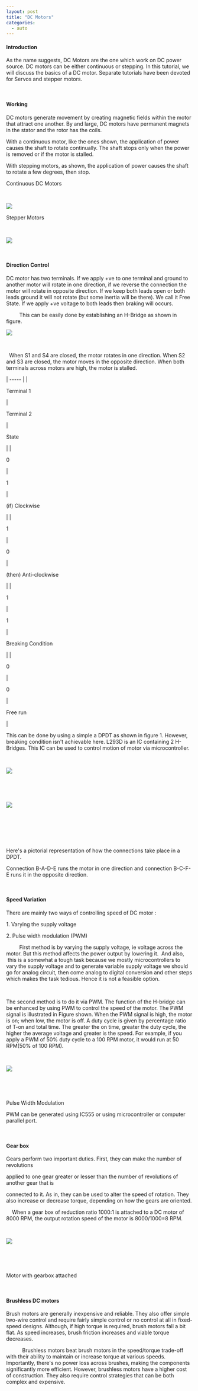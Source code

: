 ```yaml
---
layout: post
title: "DC Motors"
categories:
  - auto
---
```


#### Introduction

As the name suggests, DC Motors are the one which work on DC power source. DC motors can be either continuous or stepping. In this tutorial, we will discuss the basics of a DC motor. Separate tutorials have been devoted for Servos and stepper motors.

 

#### Working

DC motors generate movement by creating magnetic fields within the motor that attract one another. By and large, DC motors have permanent magnets in the stator and the rotor has the coils.

With a continuous motor, like the ones shown, the application of power causes the shaft to rotate continually. The shaft stops only when the power is removed or if the motor is stalled.

With stepping motors, as shown, the application of power causes the shaft to rotate a few degrees, then stop.

Continuous DC Motors

 

![][1]

Stepper Motors

 

![][2]

 

#### Direction Control

DC motor has two terminals. If we apply +ve to one terminal and ground to another motor will rotate in one direction, if we reverse the connection the motor will rotate in opposite direction. If we keep both leads open or both leads ground it will not rotate (but some inertia will be there). We call it Free State. If we apply +ve voltage to both leads then braking will occurs.

         This can be easily done by establishing an H-Bridge as shown in figure.

![][3]

 

  When S1 and S4 are closed, the motor rotates in one direction. When S2 and S3 are closed, the motor moves in the opposite direction. When both terminals across motors are high, the motor is stalled.

  

| ----- |
|

Terminal 1

 |

Terminal 2

 |

State

 |
|

0

 |

1

 |

(if) Clockwise

 |
|

1

 |

0

 |

(then) Anti-clockwise

 |
|

1

 |

1

 |

Breaking Condition

 |
|

0

 |

0

 |

Free run

 |

This can be done by using a simple a DPDT as shown in figure 1. However, breaking condition isn't achievable here. L293D is an IC containing 2 H-Bridges. This IC can be used to control motion of motor via microcontroller.

 

![][4]

 

 

![][5]

 

 

 

Here's a pictorial representation of how the connections take place in a DPDT.

Connection B-A-D-E runs the motor in one direction and connection B-C-F-E runs it in the opposite direction.

 

#### Speed Variation

There are mainly two ways of controlling speed of DC motor :

1\. Varying the supply voltage

2\. Pulse width modulation (PWM)

         First method is by varying the supply voltage, ie voltage across the motor. But this method affects the power output by lowering it.  And also,  this is a somewhat a tough task because we mostly microcontrollers to vary the supply voltage and to generate variable supply voltage we should go for analog circuit, then come analog to digital conversion and other steps which makes the task tedious. Hence it is not a feasible option.

        

The second method is to do it via PWM. The function of the H-bridge can be enhanced by using PWM to control the speed of the motor. The PWM signal is illustrated in Figure shown. When the PWM signal is high, the motor is on; when low, the motor is off. A duty cycle is given by percentage ratio of T-on and total time. The greater the on time, greater the duty cycle, the higher the average voltage and greater is the speed. For example, if you apply a PWM of 50% duty cycle to a 100 RPM motor, it would run at 50 RPM(50% of 100 RPM).

 

![][6]

 

 

Pulse Width Modulation

PWM can be generated using IC555 or using microcontroller or computer parallel port.

 

#### Gear box

Gears perform two important duties. First, they can make the number of revolutions

applied to one gear greater or lesser than the number of revolutions of another gear that is

connected to it. As in, they can be used to alter the speed of rotation. They also increase or decrease torque, depending on how the gears are oriented.

    When a gear box of reduction ratio 1000:1 is attached to a DC motor of 8000 RPM, the output rotation speed of the motor is 8000/1000=8 RPM.

 

![][7]

 

 

Motor with gearbox attached

 

#### Brushless DC motors

Brush motors are generally inexpensive and reliable. They also offer simple two-wire control and require fairly simple control or no control at all in fixed-speed designs. Although, if high torque is required, brush motors fall a bit flat. As speed increases, brush friction increases and viable torque decreases.

           Brushless motors beat brush motors in the speed/torque trade-off with their ability to maintain or increase torque at various speeds. Importantly, there's no power loss across brushes, making the components significantly more efficient. However, brushless motors have a higher cost of construction. They also require control strategies that can be both complex and expensive.

 

[1]: https://lh5.googleusercontent.com/maXuvdayH5ILTD8yDv6zK6XQVq98hvwxwAYqKITs47aeCjOyJMJMqqdMWbBu9odfkQBu2aSpCAZoB6OdK1JOWW_KNgGa6ZR5REdzW_d1rFwHAZKQo8Zk2fEN
[2]: https://lh6.googleusercontent.com/ujwpZa1SdLoQ9cEcz3pPMRKTzO4YCEAFCxQ9G0FVhIART9HHLfa-98gsgc10Y8AhSZlq9bXGWR1M2P364Oc7Ju99OZ7eBjmhEjcYXcU2p5BhxYOPcZa6NYFm
[3]: https://lh3.googleusercontent.com/POr8gkS9_UaRqcJGNTZHSmvyzL2-9lfLbYU37LbKZaw_T9ryPH2iBC0kHN1h1U1pLBRHdtZWGoAy-Zzq7FSh89IF-mRRWm5g3dNLbesErvO6MPu7RosM5Vfx
[4]: https://lh3.googleusercontent.com/p3xnEgLlFbquZkj0NPzLjnZERbsvFwAUbWP-VGAY-vuyTmmKV2-DLstjS33Jwc6CWnNpoiM5QKpwkIP45b5laNpezHsFeASejpb4b3hOLnKrH14ZOC-cyKKx
[5]: https://lh3.googleusercontent.com/nVemPMktPFiJ_VfJhN4FyQM5cnfIw1M30V6kGzXhRlfrKDDHl0lV-ALO90BSTADNGgUKjpSF8oQNKu-UxS8hCDMy11JBKOAu2s8j2uX7AQ1E7y500X7g3CFU
[6]: https://lh3.googleusercontent.com/f-SeEh3Sp5En-7nyRKz30V_f8lp9DcBp9YdzoiEh3HHRZX_KfR5k1phRdzaDyx1fTxWIEbEqEXJqd_2AV9WrtD0IN8jbHu6iJHct3-p4VKrRRhKMo9q_F2gB
[7]: https://lh3.googleusercontent.com/yfI3jV765yHoRsaURlx9egD1QHJZ3Nrhi8KcqnPVT-Q6vRCI21EsVQReRo2gqxdA0c9KdpICN7zNxIXoduIhYId6UJHuj6jaoNCDLtCvfRGoGlPHJnW3mb7y
